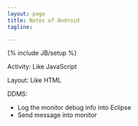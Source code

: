 ```yaml
---
layout: page
title: Notes of Android
tagline: 

---
```


{% include JB/setup %}


Activity: Like JavaScript

Layout: Like HTML

DDMS: 

- Log the monitor debug info into Eclipse
- Send message into monitor
